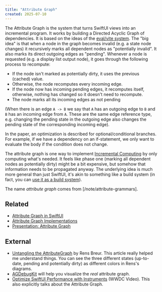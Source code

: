 ```yaml
---
title: "Attribute Graph"
created: 2025-07-10
---
```


The Attribute Graph is the system that turns SwiftUI views into an incremental program. It works by building a Directed Acyclic Graph of dependencies. It is based on the ideas of the [eval/vite system](https://repository.gatech.edu/entities/publication/50e6cde9-93e5-41f3-8a69-c7557ac58b2e). The "big idea" is that when a node in the graph becomes invalid (e.g. a state node changes) it recursively marks all dependent nodes as "potentially invalid". It also marks its direct outgoing edges as "pending". Whenever a node is requested (e.g. a display list output node), it goes through the following process to recompute:

- If the node isn't marked as potentially dirty, it uses the previous (cached) value.
- Otherwise, the node recomputes every incoming edge.
- If the node now has incoming pending edges, it recomputes itself, otherwise, nothing has changed so it doesn't need to recompute.
- The node marks all its incoming edges as not pending

(When there is an edge `A -> B` we say that `A` has an outgoing edge to `B` and `B` has an incoming edge from `A`. These are the same edge reference type, e.g. changing the pending state in the outgoing edge also changes the pending state of the corresponding incoming edge).

In the paper, an optimization is described for optional/conditional branches. For example, if we have a dependency on an if-statement, we only want to evaluate the body if the condition does not change.

The attribute graph is one way to implement [Incremental Computing](/note/incremental-programming) by only computing what's needed. It feels like phase one (marking all dependent nodes as potentially dirty) might be a bit expensive, but somehow that information needs to be propagated anyway. The underlying idea is much more general than just SwiftUI, it's akin to something like a build system (in fact, you can [use it as a build system](https://talk.objc.io/episodes/S01E457-swiftui-as-static-site-generator-part-5)).

The name *attribute graph* comes from [/note/attribute-grammars].

## Related

- [Attribute Graph in SwiftUI](/note/attribute-graph-in-swiftui)
- [Attribute Graph Implementations](/note/attribute-graph-implementations)
- [Presentation: Attribute Graph](/presentations/attribute-graph/)

## External

- [Untangling the AttributeGraph](https://rensbr.eu/blog/swiftui-attribute-graph/) by Rens Breur. This article really helped me understand things. You can see the three different states (up-to-date, pending and potentially dirty) as different colors in Rens's diagrams.
- [AGDebugKit](https://github.com/OpenSwiftUIProject/AGDebugKit) will help you visualize the *real* attribute graph.
- [Optimize SwiftUI Performance with Instruments](https://developer.apple.com/videos/play/wwdc2025/306?time=1226) (WWDC Video). This also explicitly talks about the Attribute Graph.
